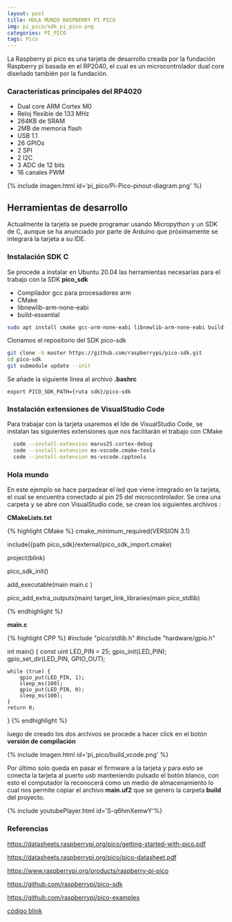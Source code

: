 ```yaml
---
layout: post
title: HOLA MUNDO RASPBERRY PI PICO
img: pi_pico/sdk_pi_pico.png
categories: PI_PICO
tags: Pico
---  
```



La Raspberry pi pico es una tarjeta de desarrollo creada por la fundación Raspberry pi basada en el RP2040, el cual es un microcontrolador dual core diseñado también por la fundación.

### Características principales del  RP4020

+ Dual core ARM Cortex M0
+ Reloj flexible de 133 MHz
+ 264KB de SRAM
+ 2MB de memoria flash
+ USB 1.1
+ 26 GPIOs
+ 2 SPI
+ 2 I2C
+ 3 ADC de 12 bits
+ 16 canales PWM
  

{% include imagen.html id='pi_pico/Pi-Pico-pinout-diagram.png' %}

## Herramientas de desarrollo

Actualmente la tarjeta se puede programar usando Micropython y un SDK de C, aunque se ha anunciado por parte de Arduino que próximamente se integrará la tarjeta a su IDE.



### Instalación SDK C

Se procede a instalar en Ubuntu 20.04 las herramientas necesarias para el trabajo con la SDK **pico_sdk** 

+ Compilador gcc para procesadores arm
+ CMake
+ libnewlib-arm-none-eabi
+ build-essential
  

``` sh
sudo apt install cmake gcc-arm-none-eabi libnewlib-arm-none-eabi build-essential
```

Clonamos el repositorio del SDK pico-sdk

```sh
git clone -b master https://github.com/raspberrypi/pico-sdk.git
cd pico-sdk
git submodule update --init

```
Se añade  la siguiente linea al archivo **.bashrc**

```
export PICO_SDK_PATH={ruta sdk}/pico-sdk
```

### Instalación extensiones de VisualStudio Code

Para trabajar con la tarjeta  usaremos el Ide de  VisualStudio Code, se instalan las siguientes extensiones que nos facilitarán el trabajo con CMake

``` sh
  code --install-extension marus25.cortex-debug
  code --install-extension ms-vscode.cmake-tools
  code --install-extension ms-vscode.cpptools
```

### Hola mundo
En este ejemplo se hace parpadear el led que viene integrado en la tarjeta, el cual se encuentra conectado al pin 25 del microcontrolador.
Se crea una carpeta y se abre con VisualStudio code, se crean los siguientes archivos :

**CMakeLists.txt**

{% highlight CMake %}
cmake_minimum_required(VERSION 3.1)

include({path pico_sdk}/external/pico_sdk_import.cmake)

project(blink)

pico_sdk_init()

add_executable(main
    main.c
)


pico_add_extra_outputs(main)
target_link_libraries(main pico_stdlib)

{% endhighlight %}

**main.c**

{% highlight CPP %}
#include "pico/stdlib.h"
#include "hardware/gpio.h"

int main() {
    const uint LED_PIN = 25;
    gpio_init(LED_PIN);
    gpio_set_dir(LED_PIN, GPIO_OUT);

    while (true) {
        gpio_put(LED_PIN, 1);
        sleep_ms(100);
        gpio_put(LED_PIN, 0);
        sleep_ms(100);
    }
    return 0;
}
{% endhighlight %}

 luego de creado los dos archivos se procede a hacer click  en el botón **versión de compilación**

{% include imagen.html id='pi_pico/build_vcode.png' %}


Por último solo queda en pasar el firmware a la tarjeta y para esto se conecta la tarjeta al puerto usb manteniendo pulsado el botón blanco, con esto el computador la reconocerá como un medio de almacenamiento lo cual nos permite copiar el archivo **main.uf2** que se genero la carpeta **build** del proyecto.

{% include youtubePlayer.html id='S-q6hmXemwY'%}
  
<h3>Referencias</h3>
  
  <a href="https://datasheets.raspberrypi.org/pico/getting-started-with-pico.pdf" target="_blank"><i class="fa fa-file" aria-hidden="true"></i> https://datasheets.raspberrypi.org/pico/getting-started-with-pico.pdf</a>

  <a href="https://datasheets.raspberrypi.org/pico/pico-datasheet.pdf" target="_blank"><i class="fa fa-file" aria-hidden="true"></i> https://datasheets.raspberrypi.org/pico/pico-datasheet.pdf</a>
  

  <a href="https://www.raspberrypi.org/products/raspberry-pi-pico/" target="_blank"><i class="fa fa-link" aria-hidden="true"></i> https://www.raspberrypi.org/products/raspberry-pi-pico</a>

<a href="https://github.com/raspberrypi/pico-sdk" target="_blank"><i class="fa fa-github" aria-hidden="true"></i> https://github.com/raspberrypi/pico-sdk</a>

  <a href="https://github.com/raspberrypi/pico-examples" target="_blank"><i class="fa fa-github" aria-hidden="true"></i> https://github.com/raspberrypi/pico-examples</a>

  <a href="https://github.com/unelectronica/notas-microcontroladores/tree/master/PI_PICO/blink" target="_blank"><i class="fa fa-github" aria-hidden="true"></i> código blink</a>